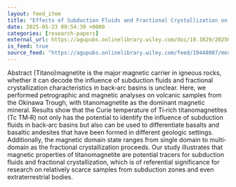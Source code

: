 ```yaml
---
layout: feed_item
title: "Effects of Subduction Fluids and Fractional Crystallization on the Magnetic Minerals Formation in the Back‐Arc Basin"
date: 2025-05-23 09:54:39 +0000
categories: [research-papers]
external_url: https://agupubs.onlinelibrary.wiley.com/doi/10.1029/2025GL115006?af=R
is_feed: true
source_feed: "https://agupubs.onlinelibrary.wiley.com/feed/19448007/most-recent"
---
```


Abstract
(Titano)magnetite is the major magnetic carrier in igneous rocks, whether it can decode the influence of subduction fluids and fractional crystallization characteristics in back‐arc basins is unclear. Here, we performed petrographic and magnetic analyses on volcanic samples from the Okinawa Trough, with titanomagnetite as the dominant magnetic mineral. Results show that the Curie temperature of Ti‐rich titanomagnetites (Tc TM‐R) not only has the potential to identify the influence of subduction fluids in back‐arc basins but also can be used to differentiate basalts and basaltic andesites that have been formed in different geologic settings. Additionally, the magnetic domain state ranges from single domain to multi‐domain as the fractional crystallization proceeds. Our study illustrates that magnetic properties of titanomagnetite are potential tracers for subduction fluids and fractional crystallization, which is of referential significance for research on relatively scarce samples from subduction zones and even extraterrestrial bodies.
